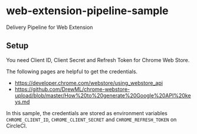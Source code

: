 # web-extension-pipeline-sample

Delivery Pipeline for Web Extension

## Setup

You need Client ID, Client Secret and Refresh Token for Chrome Web Store.

The following pages are helpful to get the credentials.

* https://developer.chrome.com/webstore/using_webstore_api
* https://github.com/DrewML/chrome-webstore-upload/blob/master/How%20to%20generate%20Google%20API%20keys.md

In this sample, the credentials are stored as environment variables ```CHROME_CLIENT_ID```, ```CHROME_CLIENT_SECRET``` and ```CHROME_REFRESH_TOKEN``` on CircleCI.
